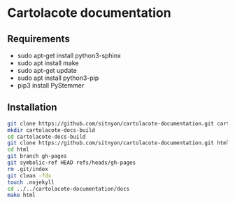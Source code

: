 Cartolacote documentation
=========================

Requirements
------------

* sudo apt-get install python3-sphinx
* sudo apt install make
* sudo apt-get update
* sudo apt install python3-pip
* pip3 install PyStemmer

Installation
------------

```bash
git clone https://github.com/sitnyon/cartolacote-documentation.git cartolacote-documentation
mkdir cartolacote-docs-build
cd cartolacote-docs-build
git clone https://github.com/sitnyon/cartolacote-documentation.git html
cd html
git branch gh-pages
git symbolic-ref HEAD refs/heads/gh-pages
rm .git/index
git clean -fdx
touch .nojekyll
cd ../../cartolacote-documentation/docs
make html
``` 